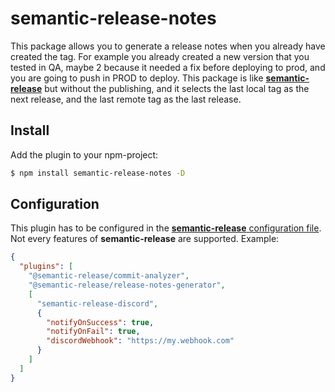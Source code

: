 # semantic-release-notes

This package allows you to generate a release notes when you already have created the tag. For example you already created a new version that you tested in QA, maybe 2 because it needed a fix before deploying to prod, and you are going to push in PROD to deploy.
This package is like [**semantic-release**](https://github.com/semantic-release/semantic-release) but without the publishing, and it selects the last local tag as the next release, and the last remote tag as the last release.

## Install

Add the plugin to your npm-project:

```bash
$ npm install semantic-release-notes -D
```

## Configuration

This plugin has to be configured in the [**semantic-release** configuration file](https://github.com/semantic-release/semantic-release/blob/master/docs/usage/configuration.md#configuration). Not every features of **semantic-release** are supported.
Example:

```json 
{
  "plugins": [
    "@semantic-release/commit-analyzer",
    "@semantic-release/release-notes-generator",
    [
      "semantic-release-discord",
      {
        "notifyOnSuccess": true,
        "notifyOnFail": true,
        "discordWebhook": "https://my.webhook.com"
      }
    ]
  ]
}
```
